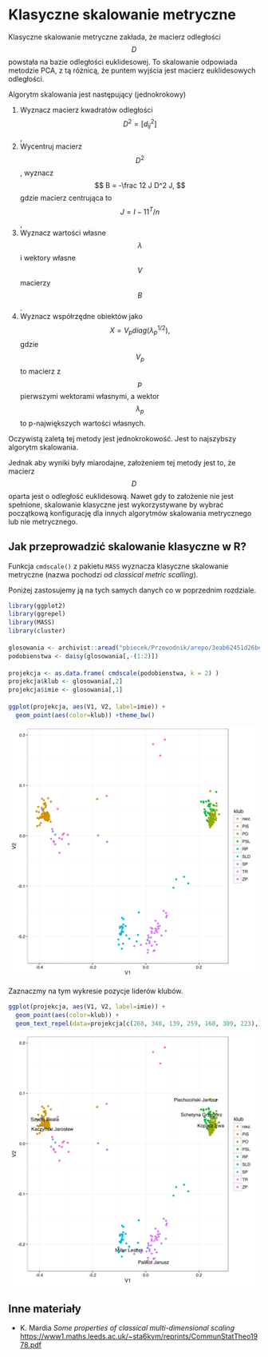 # Klasyczne skalowanie metryczne

Klasyczne skalowanie metryczne zakłada, że macierz odległości $$D$$ powstała na bazie odległości euklidesowej.
To skalowanie odpowiada metodzie PCA, z tą różnicą, że puntem wyjścia jest macierz euklidesowych odległości.

Algorytm skalowania jest następujący (jednokrokowy)

1. Wyznacz macierz kwadratów odległości $$D^2 = [d^2_{ij}]$$,
2. Wycentruj macierz $$D^2$$, wyznacz 
$$
B = -\frac 12 J D^2 J,
$$
gdzie macierz centrująca to $$J = I - 1 1^T/n$$,
3. Wyznacz wartości własne $$\lambda$$ i wektory własne $$V$$ macierzy $$B$$.
4. Wyznacz współrzędne obiektów jako 
$$
X = V_p diag(\lambda^{1/2}_p),
$$
gdzie $$V_p$$ to macierz z $$p$$ pierwszymi wektorami własnymi, a wektor $$\lambda_p$$ to p-największych wartości własnych.

Oczywistą zaletą tej metody jest jednokrokowość. Jest to najszybszy algorytm skalowania.

Jednak aby wyniki były miarodajne, założeniem tej metody jest to, że macierz $$D$$ oparta jest o odległość euklidesową. 
Nawet gdy to założenie nie jest spełnione, skalowanie klasyczne jest wykorzystywane by wybrać początkową konfigurację dla innych algorytmów skalowania metrycznego lub nie metrycznego.


## Jak przeprowadzić skalowanie klasyczne w R?

Funkcja `cmdscale()` z pakietu `MASS` wyznacza klasyczne skalowanie metryczne (nazwa pochodzi od *classical metric scalling*).

Poniżej zastosujemy ją na tych samych danych co w poprzednim rozdziale.


```r
library(ggplot2)
library(ggrepel)
library(MASS)
library(cluster)

glosowania <- archivist::aread("pbiecek/Przewodnik/arepo/3eab62451d26be6d14fe99dda69675ca")
podobienstwa <- daisy(glosowania[,-(1:2)])

projekcja <- as.data.frame( cmdscale(podobienstwa, k = 2) )
projekcja$klub <- glosowania[,2]
projekcja$imie <- glosowania[,1]

ggplot(projekcja, aes(V1, V2, label=imie)) + 
  geom_point(aes(color=klub)) +theme_bw()
```

![plot of chunk glosowania5](figure/glosowania5-1.svg)

Zaznaczmy na tym wykresie pozycje liderów klubów.


```r
ggplot(projekcja, aes(V1, V2, label=imie)) + 
  geom_point(aes(color=klub)) +
  geom_text_repel(data=projekcja[c(268, 348, 139, 259, 168, 309, 223),]) +theme_bw()
```

![plot of chunk glosowania6](figure/glosowania6-1.svg)

## Inne materiały

* K. Mardia *Some properties of classical multi-dimensional scaling* https://www1.maths.leeds.ac.uk/~sta6kvm/reprints/CommunStatTheo1978.pdf

